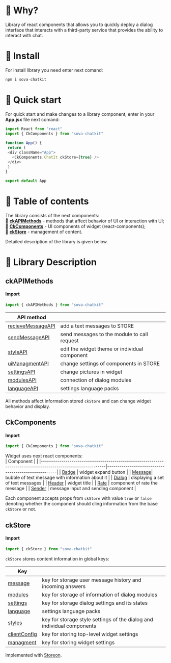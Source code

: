 # :rainbow: Why?
Library of react components that allows you to quickly deploy a dialog interface that interacts with a third-party service that provides the ability to interact with chat.

# :space_invader: Install
For install library you need enter next comand:
```javascript
npm i sova-chatkit
```

# :rocket: Quick start
For quick start and make changes to a library component, enter in your **App.jsx** file next comand: 
```javascript
import React from "react"
import { CkComponents } from "sova-chatkit"
 
function App() {
 return (
 <div className="App">
   <CkComponents.ChatIt ckStore={true} />
 </div>
 )
}
 
export default App
```

# :crown: Table of contents
The library consists of the next components:  
:wrench:   **[ckAPIMethods](#1)** - methods that affect behavior of UI or interaction with UI;  
:unicorn:   **[CkComponents](#2)** - UI components of widget (react-components);  
:blue_book:   **[ckStore](#3)** - management of content.  

Detailed description of the library is given below.
 
 
 
# :memo: Library Description
## ckAPIMethods <a name="1"></a>
#### Import 
```javascript
import { ckAPIMethods } from "sova-chatkit"
```

| API method                                                                                                                            |                     | 
|---------------------------------------------------------------------------------------------------------------------------------------|---------------------| 
| [recieveMessageAPI](https://github.com/sovaai/chatKit-lib/blob/master/docs/apimethods/recieveMessageAPI.md "Read about this method")  | add a text messages to STORE  |
| [sendMessageAPI](https://github.com/sovaai/chatKit-lib/blob/master/docs/apimethods/sendMessageAPI.md "Read about this method")        | send messages to the module to call request     | 
| [styleAPI](https://github.com/sovaai/chatKit-lib/blob/master/docs/apimethods/styleAPI.md "Read about this method")                    | edit the widget theme or individual component     | 
| [uiManagmentAPI](https://github.com/sovaai/chatKit-lib/blob/master/docs/apimethods/uiManagmentAPI.md "Read about this method")        | change settings of components in STORE     |
| [settingsAPI](https://github.com/sovaai/chatKit-lib/blob/master/docs/apimethods/settingsAPI.md "Read about this method")              | change pictures in widget     | 
| [modulesAPI](https://github.com/sovaai/chatKit-lib/blob/master/docs/apimethods/modulesAPI.md "Read about this method")                | connection of dialog modules   |
| [languageAPI](https://github.com/sovaai/chatKit-lib/blob/master/docs/apimethods/languageAPI%20.md "Read about this method")           | settings language packs    |

All methods affect information stored `ckStore` and can change widget behavior and display.

 
 
## CkComponents <a name="2"></a>
#### Import
```javascript
import { CkComponents } from "sova-chatkit"
```  

Widget uses next react components:  
| Component                                                                                                   |                                                     | 
|-------------------------------------------------------------------------------------------------------------|-----------------------------------------------------| 
| [Badge](https://github.com/sovaai/chatKit-lib/blob/master/docs/components/badge.md "Read about badge")      | widget expand button                                |
| [Message](https://github.com/sovaai/chatKit-lib/blob/master/docs/components/message.md "Read about message")| bubble of text message with information about it    | 
| [Dialog](https://github.com/sovaai/chatKit-lib/blob/master/docs/components/dialog.md "Read about dialog")   | displaying a set of text messages                   |
| [Header](https://github.com/sovaai/chatKit-lib/blob/master/docs/components/header.md "Read about header")   | widget title                                        | 
| [Rate](https://github.com/sovaai/chatKit-lib/blob/master/docs/components/rate.md "Read about rate")         | component of rate the message                       | 
| [Sender](https://github.com/sovaai/chatKit-lib/blob/master/docs/components/sender.md "Read about sender")   | message input and sending component                 | 

Each component accepts props from `ckStore` with value `true` or `false` denoting whether the component should cling information from the base `ckStore` or not.


## ckStore<a name="3"></a>
#### Import
```javascript
import { ckStore } from "sova-chatkit"
```

`ckStore` stores content information in global keys:  

| Key                                                                                                |                                                                        | 
|----------------------------------------------------------------------------------------------------|------------------------------------------------------------------------| 
| [message](https://github.com/sovaai/chatKit-lib/blob/master/docs/ckStore/message.md "Read more")   | key for storage user message history and incoming answers              |
| [modules](https://github.com/sovaai/chatKit-lib/blob/master/docs/ckStore/modules.md "Read more")   | key for storage of information of dialog modules                       | 
| [settings](https://github.com/sovaai/chatKit-lib/blob/master/docs/ckStore/settings.md "Read more") | key for storage dialog settings and its states                         |
| [language](https://github.com/sovaai/chatKit-lib/blob/master/docs/ckStore/language.md "Read more") | settings language packs                                                | 
| [styles](https://github.com/sovaai/chatKit-lib/blob/master/docs/ckStore/styles.md "Read more")     | key for storage style settings of the dialog and individual components | 
| [clientConfig](https://github.com/sovaai/chatKit-lib/blob/master/docs/ckStore/clientConfig.md "Read more") |  key for storing top-level widget settings                     | 
| [managment](https://github.com/sovaai/chatKit-lib/blob/master/docs/ckStore/managment.md "Read more")       |  key for storing widget settings                               | 

Implemented with [Storeon](https://github.com/storeon/storeon).
